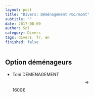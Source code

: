 ```yaml
---
layout: post
title: "Divers: Déménagement Noirmont"
subtitle: ""
date: 2017-08-09
author: Sol
category: Divers
tags: divers, fr, en
finished: false
---
```



## Option déménageurs

* Toni DEMENAGEMENT $$ \Rightarrow $$ 1600€
